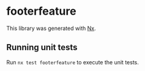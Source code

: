 # footerfeature

This library was generated with [Nx](https://nx.dev).

## Running unit tests

Run `nx test footerfeature` to execute the unit tests.
